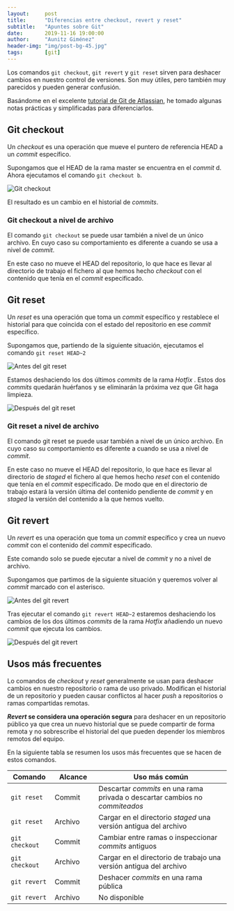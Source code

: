 ```yaml
---
layout:     post
title:      "Diferencias entre checkout, revert y reset"
subtitle:   "Apuntes sobre Git"
date:       2019-11-16 19:00:00
author:     "Aunitz Giménez"
header-img: "img/post-bg-45.jpg"
tags:       [git]
---
```


<p>Los comandos <code>git checkout</code>, <code>git revert</code> y <code>git reset</code> sirven para deshacer cambios en nuestro control de versiones. Son muy útiles, pero también muy parecidos y pueden generar confusión.</p>

<p>Basándome en el excelente <a href="https://www.atlassian.com/git/tutorials" target="_blank" rel="noopener noreferrer">tutorial de Git de Atlassian</a>, he tomado algunas notas prácticas y simplificadas para diferenciarlos.</p>

<h2>Git checkout</h2>
<p>Un <em>checkout</em> es una operación que mueve el puntero de referencia HEAD a un <em>commit</em> específico.</p>

<p>Supongamos que el HEAD de la rama master se encuentra en el <em>commit</em> d. Ahora ejecutamos el comando <code>git checkout b</code>.</p>

<p><img src="{{ site.baseurl }}/img/checkout-revert-reset-1.png" loading="lazy" alt="Git checkout"></p>

<p>El resultado es un cambio en el historial de <em>commits</em>.</p>

<h3>Git checkout a nivel de archivo</h3>

<p>El comando <code>git checkout</code> se puede usar también a nivel de un único archivo. En cuyo caso su comportamiento es diferente a cuando se usa a nivel de <em>commit</em>.</p>

<p>En este caso no mueve el HEAD del repositorio, lo que hace es llevar al directorio de trabajo el fichero al que hemos hecho <em>checkout</em> con el contenido que tenía en el <em>commit</em> especificado.</p>

<h2>Git reset</h2>

<p>Un <em>reset</em> es una operación que toma un <em>commit</em> específico y restablece el historial para que coincida con el estado del repositorio en ese <em>commit</em> específico.</p>

<p>Supongamos que, partiendo de la siguiente situación, ejecutamos el comando <code>git reset HEAD~2</code></p>

<p><img src="{{ site.baseurl }}/img/checkout-revert-reset-2.png" loading="lazy" alt="Antes del git reset"></p>

<p>Estamos deshaciendo los dos últimos <em>commits</em> de la rama <em>Hotfix</em> . Estos dos <em>commits</em> quedarán huérfanos y se eliminarán la próxima vez que Git haga limpieza.</p>

<p><img src="{{ site.baseurl }}/img/checkout-revert-reset-3.png" loading="lazy" alt="Después del git reset"></p>

<h3>Git reset a nivel de archivo</h3>

<p>El comando git reset se puede usar también a nivel de un único archivo. En cuyo caso su comportamiento es diferente a cuando se usa a nivel de <em>commit</em>.</p>

<p>En este caso no mueve el HEAD del repositorio, lo que hace es llevar al directorio de <em>staged</em> el fichero al que hemos hecho <em>reset</em> con el contenido que tenía en el <em>commit</em> especificado. De modo que en el directorio de trabajo estará la versión última del contenido pendiente de <em>commit</em> y en <em>staged</em> la versión del contenido a la que hemos vuelto.</p>

<h2>Git revert</h2>

<p>Un <em>revert</em> es una operación que toma un <em>commit</em> específico y crea un nuevo <em>commit</em> con el contenido del <em>commit</em> especificado.</p>

<p>Este comando solo se puede ejecutar a nivel de <em>commit</em> y no a nivel de archivo.</p>

<p>Supongamos que partimos de la siguiente situación y queremos volver al <em>commit</em> marcado con el asterisco.</p>

<p><img src="{{ site.baseurl }}/img/checkout-revert-reset-4.png" loading="lazy" alt="Antes del git revert"></p>

<p>Tras ejecutar el comando <code>git revert HEAD~2</code> estaremos deshaciendo los cambios de los dos últimos <em> commits </em> de la rama <em> Hotfix </em> añadiendo un nuevo <em> commit </em> que ejecuta los cambios.</p>

<p><img src="{{ site.baseurl }}/img/checkout-revert-reset-5.png" loading="lazy" alt="Después del git revert"></p>

<h2>Usos más frecuentes</h2>

<p>Lo comandos de <em>checkout</em> y <em>reset</em> generalmente se usan para deshacer cambios en nuestro repositorio o rama de uso privado. Modifican el historial de un repositorio y pueden causar conflictos al hacer <em>push</em> a repositorios o ramas compartidas remotas.</p>

<p><strong><em>Revert</em> se considera una operación segura</strong> para deshacer en un repositorio público ya que crea un nuevo historial que se puede compartir de forma remota y no sobrescribe el historial del que pueden depender los miembros remotos del equipo.</p>

<p>En la siguiente tabla se resumen los usos más frecuentes que se hacen de estos comandos.</p>

<table class="table table-bordered">
    <colgroup>
        <col style="width:20%;">
        <col style="width:20%;">
        <col style="width:60%;">
    </colgroup>
    <thead>
        <tr>
            <th>Comando</th>
            <th>Alcance</th>
            <th>Uso más común</th>
        </tr>
    </thead>
    <tbody>
        <tr>
            <td><code>git reset</code></td>
            <td>Commit</td>
            <td>Descartar <em>commits</em> en una rama privada o descartar cambios no <em>commiteados</em></td>
        </tr>
        <tr>
            <td><code>git reset</code></td>
            <td>Archivo</td>
            <td>Cargar en el directorio <em>staged</em> una versión antigua del archivo</td>
        </tr>
        <tr>
            <td><code>git checkout</code></td>
            <td>Commit</td>
            <td>Cambiar entre ramas o inspeccionar <em>commits</em> antiguos</td>
        </tr>
        <tr>
            <td><code>git checkout</code></td>
            <td>Archivo</td>
            <td>Cargar en el directorio de trabajo una versión antigua del archivo</td>
        </tr>
        <tr>
            <td><code>git revert</code></td>
            <td>Commit</td>
            <td>Deshacer <em>commits</em> en una rama pública</td>
        </tr>
        <tr>
            <td><code>git revert</code></td>
            <td>Archivo</td>
            <td>No disponible</td>
        </tr>
    </tbody>
</table>